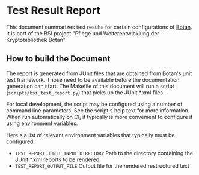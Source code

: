 # Test Result Report

This document summarizes test results for certain configurations of
[Botan](https://botan.randombit.net/). It is part of the BSI project "Pflege und
Weiterentwicklung der Kryptobibliothek Botan".

## How to build the Document

The report is generated from JUnit files that are obtained from Botan's unit
test framework. Those need to be available before the documentation generation
can start. The Makefile of this document will run a script
(`scripts/bsi_test_report.py`) that picks up the JUnit *.xml files.

For local development, the script may be configured using a number of command
line parameters. See the script's help text for more information. When run
automatically on CI, it typically is more convenient to configure it using
environment variables.

Here's a list of relevant environment variables that typically must be
configured:

* `TEST_REPORT_JUNIT_INPUT_DIRECTORY`
  Path to the directory containing the JUnit *.xml reports to be rendered
* `TEST_REPORT_OUTPUT_FILE`
  Output file for the rendered restructured text
